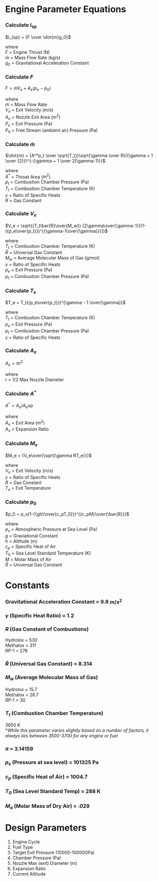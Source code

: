 # Engine Parameter Equations
### Calculate I<sub>sp</sub>

$I_{sp} = {F \over \dot{m}g_0}$

where    
$F$ = Engine Thrust (N)   
$\dot{m}$ = Mass Flow Rate (kg/s)    
$g_0$ = Gravitational Acceleration Constant

### Calculate $F$

$F = \dot{m}V_e + A_e(p_e - p_0)$

where   
$\dot{m}$ = Mass Flow Rate      
$V_e$ = Exit Velocity ($m/s$)   
$A_e$ = Nozzle Exit Area ($m^2$)   
$P_e$ = Exit Pressure (Pa)   
$P_0$ = Free Stream (ambient air) Pressure (Pa)   

### Calculate $\dot{m}$

$\dot{m} = {A^*p_t \over \sqrt{T_t}}\sqrt{\gamma \over R}({\gamma + 1 \over {2}})^{-{\gamma + 1 \over 2(\gamma-1)}}$

where   
$A^*$ = Throat Area ($m^2$)  
$p_t$ = Combustion Chamber Pressure (Pa)   
$T_t$ = Combustion Chamber Temperature (K)    
$\gamma$ = Ratio of Specific Heats  
$R$ = Gas Constant   

### Calculate $V_e$

$V_e = \sqrt{{T_t\bar{R}\over{M_w}} {2\gamma\over{\gamma-1}}[1-({p_e\over{p_t}})^{{\gamma-1\over{\gamma}}}]}$

where    
$T_t$ = Combustion Chamber Temperature (K)   
$\bar{R}$ = Universal Gas Constant   
$M_w$ = Average Molecular Mass of Gas (g/mol)   
$\gamma$ = Ratio of Specific Heats   
$p_e$ = Exit Pressure (Pa)   
$p_t$ = Combustion Chamber Pressure (Pa)   

### Calculate $T_e$   

$T_e = T_t({p_e\over{p_t}})^{\gamma - 1 \over{\gamma}}$

where   
$T_t$ = Combustion Chamber Temperature (K)   
$p_e$ = Exit Pressure (Pa)   
$p_t$ = Combustion Chamber Pressure (Pa)   
$\gamma$ = Ratio of Specific Heats   

### Calculate $A_e$

$A_e = {\pi{}r^2}$

where   
$r$ = 1/2 Max Nozzle Diameter    

### Calculate $A^*$

$A^* = A_e/A_exp$

where   
$A_e$ = Exit Area ($m^2$)   
$A_x$ = Expansion Ratio 

### Calculate $M_e$

$M_e = {V_e\over{\sqrt{\gamma RT_e}}}$   

where   
$V_e$ = Exit Velocity (m/s)    
$\gamma$ = Ratio of Specific Heats   
$R$ = Gas Constant   
$T_e$ = Exit Temperature

### Calculate $p_0$

$p_0 = p_s(1-{{gh}\over{c_pT_0}})^{{c_pM}\over{\bar{R}}}$

where   
$p_s$ = Atmospheric Pressure at Sea Level (Pa)   
$g$ = Graviational Constant   
$h$ = Altitude (m)    
$c_p$ = Specific Heat of Air    
$T_0$ = Sea Level Standard Temperature (K)    
$M$ = Molar Mass of Air   
$\bar{R}$ = Universal Gas Constant

# Constants
### Gravitational Acceleration Constant = 9.8 $m/s^2$

### $\gamma$ (Specific Heat Ratio) = 1.2

### $R$ (Gas Constant of Combustions)
Hydrolox = 530   
Methalox = 311   
RP-1 = 276   

### $\bar{R}$ (Universal Gas Constant) = 8.314

### $M_w$ (Average Molecular Mass of Gas)   
Hydrolox = 15.7     
Methalox = 26.7   
RP-1 = 30

### $T_t$ (Combustion Chamber Temperature)
3650 K   
**While this parameter varies slightly based on a number of factors, it always lies between 3500-3700 for any engine or fuel*

### $\pi$ = 3.14159

### $p_s$ (Pressure at sea level) = 101325 Pa

### $c_p$ (Specific Heat of Air) = 1004.7   

### $T_0$ (Sea Level Standard Temp) = 288 K    
 
### $M_a$ (Molar Mass of Dry Air) = .029

# Design Parameters

1. Engine Cycle
2. Fuel Type
3. Target Exit Pressure (10000-100000Pa)
4. Chamber Pressure (Pa)
5. Nozzle Max (exit) Diameter (m)
6. Expansion Ratio
7. Current Altitude
